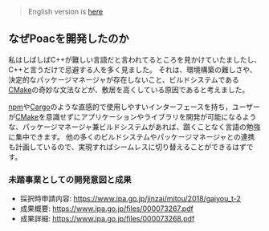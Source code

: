 > English version is [here](https://doc.poac.pm/en/guide/why-poac-exists.html)

## なぜPoacを開発したのか

私はしばしばC++が難しい言語だと言われてるところを見かけていたましたし、C++と言うだけで忌避する人を多く見ました。
それは、環境構築の難しさや、決定的なパッケージマネージャが存在しないこと、ビルドシステムである[CMake](https://cmake.org)の奇妙な文法などが、敷居を高くしている原因であると考えました。

[npm](https://www.npmjs.com)や[Cargo](https://github.com/rust-lang/cargo)のような直感的で使用しやすいインターフェースを持ち，ユーザーが[CMake](https://cmake.org)を意識せずにアプリケーションやライブラリを開発が可能になるような、パッケージマネージャ兼ビルドシステムがあれば、躓くことなく言語の勉強に集中できます。
他の多くのビルドシステムやパッケージマネージャとの連携も計画しているので、実現すればシームレスに切り替えることができるはずです。

<!-- TODO: (既存のC++パッケージマネージャとの違いはこちらを参照) -->

### 未踏事業としての開発意図と成果
* 採択時申請内容: <https://www.ipa.go.jp/jinzai/mitou/2018/gaiyou_t-2>
* 成果概要: <https://www.ipa.go.jp/files/000073267.pdf>
* 成果詳細: <https://www.ipa.go.jp/files/000073268.pdf>
